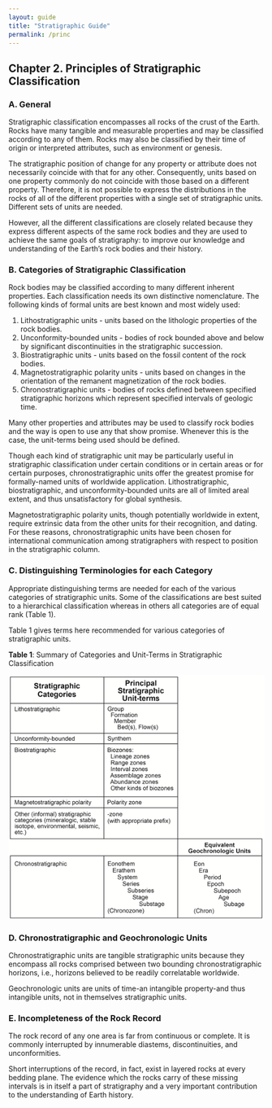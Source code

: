```yaml
---
layout: guide
title: "Stratigraphic Guide"
permalink: /princ
---
```

## Chapter 2. Principles of Stratigraphic Classification


### A. General

Stratigraphic classification encompasses all rocks of the crust of the Earth. Rocks have many tangible and measurable properties and may be classified according to any of them. Rocks may also be classified by their time of origin or interpreted attributes, such as environment or genesis.

The stratigraphic position of change for any property or attribute does not necessarily coincide with that for any other. Consequently, units based on one property commonly do not coincide with those based on a different property. Therefore, it is not possible to express the distributions in the rocks of all of the different properties with a single set of stratigraphic units. Different sets of units are needed.

However, all the different classifications are closely related because they express different aspects of the same rock bodies and they are used to achieve the same goals of stratigraphy: to improve our knowledge and understanding of the Earth’s rock bodies and their history.



### B. Categories of Stratigraphic Classification

Rock bodies may be classified according to many different inherent properties. Each classification needs its own distinctive nomenclature. The following kinds of formal units are best known and most widely used:

1. Lithostratigraphic units - units based on the lithologic properties of the rock bodies.
1. Unconformity-bounded units - bodies of rock bounded above and below by significant discontinuities in the stratigraphic succession.
1. Biostratigraphic units - units based on the fossil content of the rock bodies.
1. Magnetostratigraphic polarity units - units based on changes in the orientation of the remanent magnetization of the rock bodies.
1. Chronostratigraphic units - bodies of rocks defined between specified stratigraphic horizons which represent specified intervals of geologic time.

Many other properties and attributes may be used to classify rock bodies and the way is open to use any that show promise. Whenever this is the case, the unit-terms being used should be defined.

Though each kind of stratigraphic unit may be particularly useful in stratigraphic classification under certain conditions or in certain areas or for certain purposes, chronostratigraphic units offer the greatest promise for formally-named units of worldwide application. Lithostratigraphic, biostratigraphic, and unconformity-bounded units are all of limited areal extent, and thus unsatisfactory for global synthesis.

Magnetostratigraphic polarity units, though potentially worldwide in extent, require extrinsic data from the other units for their recognition, and dating. For these reasons, chronostratigraphic units have been chosen for international communication among stratigraphers with respect to position in the stratigraphic column.



### C. Distinguishing Terminologies for each Category

Appropriate distinguishing terms are needed for each of the various categories of stratigraphic units. Some of the classifications are best suited to a hierarchical classification whereas in others all categories are of equal rank (Table 1).

<a id="table1">Table 1</a> gives terms here recommended for various categories of stratigraphic units.<br>

**Table 1**: Summary of Categories and Unit-Terms in Stratigraphic Classification  
<div style="text-align:center;"><img src="images/table1.png" alt="" /></div>


### D. Chronostratigraphic and Geochronologic Units

Chronostratigraphic units are tangible stratigraphic units because they encompass all rocks comprised between two bounding chronostratigraphic horizons, i.e., horizons believed to be readily correlatable worldwide. 

Geochronologic units are units of time-an intangible property-and thus intangible units, not in themselves stratigraphic units.


### E. Incompleteness of the Rock Record

The rock record of any one area is far from continuous or complete. It is commonly interrupted by innumerable diastems, discontinuities, and unconformities.

Short interruptions of the record, in fact, exist in layered rocks at every bedding plane. The evidence which the rocks carry of these missing intervals is in itself a part of stratigraphy and a very important contribution to the understanding of Earth history.

